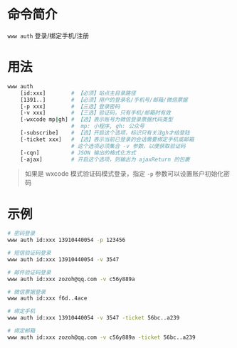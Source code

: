 命令简介
======= 

`www auth` 登录/绑定手机/注册
    

用法
=======

```bash
www auth
    [id:xxx]        # 【必须】站点主目录路径
    [1391..]        # 【必须】用户的登录名/手机号/邮箱/微信票据
    [-p xxx]        # 【三选】登录密码
    [-v xxx]        # 【三选】验证码，只有手机/邮箱时有效
    [-wxcode mp|gh] # 【选】表示账号为微信登录票据代码类型
                    #  mp: 小程序, gh: 公众号
    [-subscribe]    # 【选】开启这个选项，标识只有关注gh才给登陆
    [-ticket xxx]   # 【选】表示当前已登录的会话需要绑定手机或邮箱
                    # 这个选项必须集合 -v 参数，以便获取验证码
    [-cqn]          # JSON 输出的格式化方式
    [-ajax]         # 开启这个选项，则输出为 ajaxReturn 的包裹
```

> 如果是 wxcode 模式验证码模式登录，指定 `-p` 参数可以设置账户初始化密码

示例
=======

```bash
# 密码登录
www auth id:xxx 13910440054 -p 123456

# 短信验证码登录
www auth id:xxx 13910440054 -v 3547

# 邮件验证码登录
www auth id:xxx zozoh@qq.com -v c56y889a

# 微信票据登录
www auth id:xxx f6d..4ace

# 绑定手机
www auth id:xxx 13910440054 -v 3547 -ticket 56bc..a239

# 绑定邮箱
www auth id:xxx zozoh@qq.com -v c56y889a -ticket 56bc..a239
```